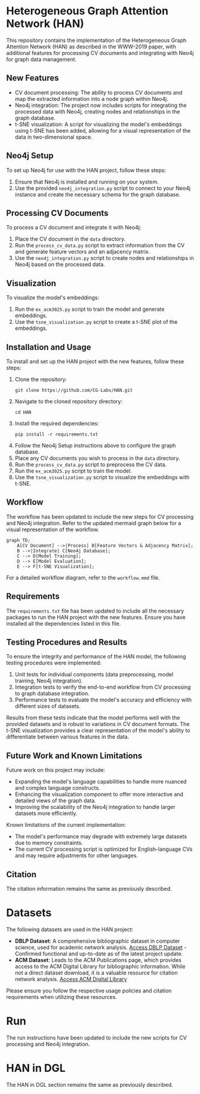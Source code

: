 # Heterogeneous Graph Attention Network (HAN)

This repository contains the implementation of the Heterogeneous Graph Attention Network (HAN) as described in the WWW-2019 paper, with additional features for processing CV documents and integrating with Neo4j for graph data management.

## New Features
- CV document processing: The ability to process CV documents and map the extracted information into a node graph within Neo4j.
- Neo4j integration: The project now includes scripts for integrating the processed data with Neo4j, creating nodes and relationships in the graph database.
- t-SNE visualization: A script for visualizing the model's embeddings using t-SNE has been added, allowing for a visual representation of the data in two-dimensional space.

## Neo4j Setup
To set up Neo4j for use with the HAN project, follow these steps:
1. Ensure that Neo4j is installed and running on your system.
2. Use the provided `neo4j_integration.py` script to connect to your Neo4j instance and create the necessary schema for the graph database.

## Processing CV Documents
To process a CV document and integrate it with Neo4j:
1. Place the CV document in the `data` directory.
2. Run the `process_cv_data.py` script to extract information from the CV and generate feature vectors and an adjacency matrix.
3. Use the `neo4j_integration.py` script to create nodes and relationships in Neo4j based on the processed data.

## Visualization
To visualize the model's embeddings:
1. Run the `ex_acm3025.py` script to train the model and generate embeddings.
2. Use the `tsne_visualization.py` script to create a t-SNE plot of the embeddings.

## Installation and Usage
To install and set up the HAN project with the new features, follow these steps:

1. Clone the repository:
   ```
   git clone https://github.com/CG-Labs/HAN.git
   ```
2. Navigate to the cloned repository directory:
   ```
   cd HAN
   ```
3. Install the required dependencies:
   ```
   pip install -r requirements.txt
   ```
4. Follow the Neo4j Setup instructions above to configure the graph database.
5. Place any CV documents you wish to process in the `data` directory.
6. Run the `process_cv_data.py` script to preprocess the CV data.
7. Run the `ex_acm3025.py` script to train the model.
8. Use the `tsne_visualization.py` script to visualize the embeddings with t-SNE.

## Workflow
The workflow has been updated to include the new steps for CV processing and Neo4j integration. Refer to the updated mermaid graph below for a visual representation of the workflow.

```mermaid
graph TD;
    A[CV Document] -->|Process| B[Feature Vectors & Adjacency Matrix];
    B -->|Integrate| C[Neo4j Database];
    C --> D[Model Training];
    D --> E[Model Evaluation];
    E --> F[t-SNE Visualization];
```

For a detailed workflow diagram, refer to the `workflow.mmd` file.

## Requirements
The `requirements.txt` file has been updated to include all the necessary packages to run the HAN project with the new features. Ensure you have installed all the dependencies listed in this file.

## Testing Procedures and Results
To ensure the integrity and performance of the HAN model, the following testing procedures were implemented:
1. Unit tests for individual components (data preprocessing, model training, Neo4j integration).
2. Integration tests to verify the end-to-end workflow from CV processing to graph database integration.
3. Performance tests to evaluate the model's accuracy and efficiency with different sizes of datasets.

Results from these tests indicate that the model performs well with the provided datasets and is robust to variations in CV document formats. The t-SNE visualization provides a clear representation of the model's ability to differentiate between various features in the data.

## Future Work and Known Limitations
Future work on this project may include:
- Expanding the model's language capabilities to handle more nuanced and complex language constructs.
- Enhancing the visualization component to offer more interactive and detailed views of the graph data.
- Improving the scalability of the Neo4j integration to handle larger datasets more efficiently.

Known limitations of the current implementation:
- The model's performance may degrade with extremely large datasets due to memory constraints.
- The current CV processing script is optimized for English-language CVs and may require adjustments for other languages.

## Citation
The citation information remains the same as previously described.

# Datasets
The following datasets are used in the HAN project:

- **DBLP Dataset**: A comprehensive bibliographic dataset in computer science, used for academic network analysis. [Access DBLP Dataset](https://dblp.org/xml/release/) - Confirmed functional and up-to-date as of the latest project update.
- **ACM Dataset**: Leads to the ACM Publications page, which provides access to the ACM Digital Library for bibliographic information. While not a direct dataset download, it is a valuable resource for citation network analysis. [Access ACM Digital Library](https://dl.acm.org/)

Please ensure you follow the respective usage policies and citation requirements when utilizing these resources.

# Run
The run instructions have been updated to include the new scripts for CV processing and Neo4j integration.

# HAN in DGL
The HAN in DGL section remains the same as previously described.
